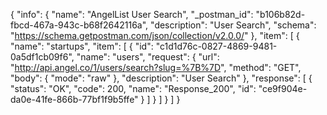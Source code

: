 {
  "info": {
    "name": "AngelList User Search",
    "_postman_id": "b106b82d-fbcd-467a-943c-b68f2642116a",
    "description": "User Search",
    "schema": "https://schema.getpostman.com/json/collection/v2.0.0/"
  },
  "item": [
    {
      "name": "startups",
      "item": [
        {
          "id": "c1d1d76c-0827-4869-9481-0a5df1cb09f6",
          "name": "users",
          "request": {
            "url": "http://api.angel.co/1/users/search?slug=%7B%7D",
            "method": "GET",
            "body": {
              "mode": "raw"
            },
            "description": "User Search"
          },
          "response": [
            {
              "status": "OK",
              "code": 200,
              "name": "Response_200",
              "id": "ce9f904e-da0e-41fe-866b-77bf1f9b5ffe"
            }
          ]
        }
      ]
    }
  ]
}